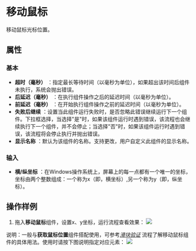 # 移动鼠标
移动鼠标光标位置。
## 属性
### 基本
- **超时（毫秒）** ：指定最长等待时间（以毫秒为单位），如果超出该时间后组件未执行，系统会抛出错误。
- **后延迟（毫秒）** ：在执行组件操作之后的延迟时间（以毫秒为单位）。
- **前延迟（毫秒）** ：在开始执行组件操作之前的延迟时间（以毫秒为单位）。
- **失败后继续** ：设置当此组件运行失败时，是否忽略此错误继续运行下一个组件。下拉框选择，当选择"是"时，如果该组件运行时遇到错误，该流程也会继续执行下一个组件，并不会停止；当选择"否"时，如果该组件运行时遇到错误，该流程将会停止执行并抛出错误。
- **显示名称** ：默认为该组件的名称。支持更改，用户自定义此组件的显示名称。
### 输入
- **横/纵坐标** ：在Windows操作系统上，屏幕上的每一点都有一个唯一的坐标，坐标由两个整数组成：一个称为x（即，横坐标）,另一个称为y（即，纵坐标）。

## 操作样例
1. 拖入**移动鼠标**组件，设置x、y坐标，运行流程查看效果：
![](https://docimages.blob.core.chinacloudapi.cn/images/Activities/MouseMove-1.png)

说明：一般与**获取鼠标位置**组件搭配使用，可参考[*滑块验证*](https://docimages.blob.core.chinacloudapi.cn/images/dgsSample/滑块验证.egs) 流程了解移动鼠标组件的具体用法。使用时请按下图说明指定对应元素：
![](https://docimages.blob.core.chinacloudapi.cn/images/Activities/MouseMove-2.png)